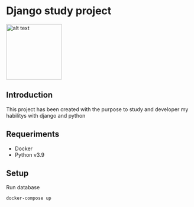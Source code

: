 # Django study project
<img src="https://miro.medium.com/max/1200/0*zwm6LgCEadPeVdnA.png" alt="alt text" width="150">

## Introduction

This project has been created with the purpose to study and developer my habilitys with django and python

## Requeriments

- Docker
- Python v3.9


## Setup

Run database
```
docker-compose up
```